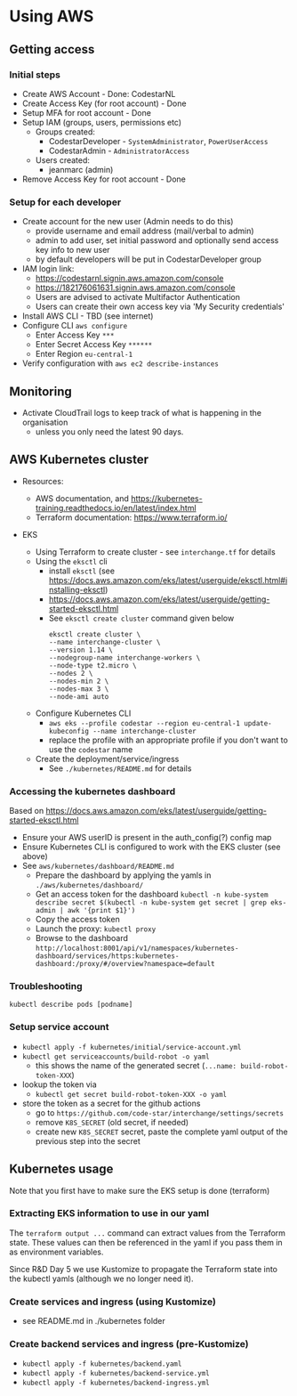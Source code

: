 # Using AWS

## Getting access

### Initial steps
* Create AWS Account - Done: CodestarNL
* Create Access Key (for root account) - Done
* Setup MFA for root account - Done
* Setup IAM (groups, users, permissions etc)
    * Groups created: 
        * CodestarDeveloper - `SystemAdministrator`, `PowerUserAccess`
        * CodestarAdmin - `AdministratorAccess`
    * Users created:
        * jeanmarc (admin)
* Remove Access Key for root account - Done

### Setup for each developer
* Create account for the new user (Admin needs to do this)
    * provide username and email address (mail/verbal to admin)
    * admin to add user, set initial password and optionally send access key info to new user
    * by default developers will be put in CodestarDeveloper group
* IAM login link:
    * https://codestarnl.signin.aws.amazon.com/console
    * https://182176061631.signin.aws.amazon.com/console
    * Users are advised to activate Multifactor Authentication
    * Users can create their own access key via 'My Security credentials'
* Install AWS CLI - TBD (see internet)
* Configure CLI `aws configure`
    * Enter Access Key `***`
    * Enter Secret Access Key `******`
    * Enter Region `eu-central-1`
* Verify configuration with `aws ec2 describe-instances`

## Monitoring

* Activate CloudTrail logs to keep track of what is happening in the organisation
    * unless you only need the latest 90 days.
    
## AWS Kubernetes cluster

* Resources: 
    * AWS documentation, and https://kubernetes-training.readthedocs.io/en/latest/index.html
    * Terraform documentation: https://www.terraform.io/

* EKS
    * Using Terraform to create cluster - see `interchange.tf` for details
    * Using the `eksctl` cli
        * install `eksctl` (see https://docs.aws.amazon.com/eks/latest/userguide/eksctl.html#installing-eksctl)
        * https://docs.aws.amazon.com/eks/latest/userguide/getting-started-eksctl.html
        * See `eksctl create cluster` command given below
            ```
            eksctl create cluster \
            --name interchange-cluster \
            --version 1.14 \
            --nodegroup-name interchange-workers \
            --node-type t2.micro \
            --nodes 2 \
            --nodes-min 2 \
            --nodes-max 3 \
            --node-ami auto
            ```
    * Configure Kubernetes CLI
        * `aws eks --profile codestar --region eu-central-1 update-kubeconfig --name interchange-cluster`
        * replace the profile with an appropriate profile if you don't want to use the `codestar` name
    * Create the deployment/service/ingress
        * See `./kubernetes/README.md` for details 
        
### Accessing the kubernetes dashboard
Based on https://docs.aws.amazon.com/eks/latest/userguide/getting-started-eksctl.html

* Ensure your AWS userID is present in the auth_config(?) config map
* Ensure Kubernetes CLI is configured to work with the EKS cluster (see above)
* See `aws/kubernetes/dashboard/README.md`
    * Prepare the dashboard by applying the yamls in `./aws/kubernetes/dashboard/`
    * Get an access token for the dashboard
        `kubectl -n kube-system describe secret $(kubectl -n kube-system get secret | grep eks-admin | awk '{print $1}')`
    * Copy the access token
    * Launch the proxy:
        `kubectl proxy`
    * Browse to the dashboard
        `http://localhost:8001/api/v1/namespaces/kubernetes-dashboard/services/https:kubernetes-dashboard:/proxy/#/overview?namespace=default`
    
### Troubleshooting

`kubectl describe pods [podname]`

### Setup service account
* `kubectl apply -f kubernetes/initial/service-account.yml`
* `kubectl get serviceaccounts/build-robot -o yaml`
    * this shows the name of the generated secret (`...name: build-robot-token-XXX`)
* lookup the token via
    * `kubectl get secret build-robot-token-XXX -o yaml`
* store the token as a secret for the github actions
    * go to `https://github.com/code-star/interchange/settings/secrets`
    * remove `K8S_SECRET` (old secret, if needed)
    * create new `K8S_SECRET` secret, paste the complete yaml output of the previous step into the secret

## Kubernetes usage
Note that you first have to make sure the EKS setup is done (terraform)

### Extracting EKS information to use in our yaml
The `terraform output ...` command can extract values from the Terraform state. These values can then be referenced
in the yaml if you pass them in as environment variables.

Since R&D Day 5 we use Kustomize to propagate the Terraform state into the kubectl yamls (although we no longer need it).

### Create services and ingress (using Kustomize)
* see README.md in ./kubernetes folder

### Create backend services and ingress (pre-Kustomize)
* `kubectl apply -f kubernetes/backend.yaml`
* `kubectl apply -f kubernetes/backend-service.yml`
* `kubectl apply -f kubernetes/backend-ingress.yml`
